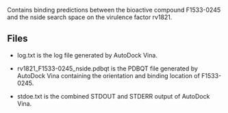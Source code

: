Contains binding predictions between the bioactive compound F1533-0245 and the nside search space on the virulence factor rv1821.

## Files

- log.txt is the log file generated by AutoDock Vina.

- rv1821_F1533-0245_nside.pdbqt is the PDBQT file generated by AutoDock Vina containing the orientation and binding location of F1533-0245.

- stdoe.txt is the combined STDOUT and STDERR output of AutoDock Vina.

